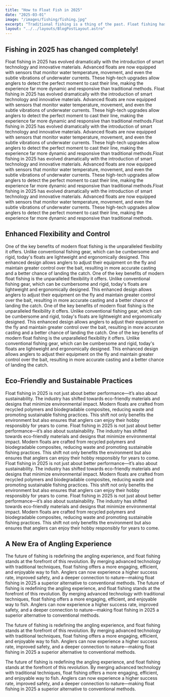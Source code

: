 ```yaml
---
title: "How to Float Fish in 2025"
date: "2025-03-01"
image: "/images/fishing/fishing.jpg"
excerpt: "Traditional fishing is a thing of the past. Float fishing has taken over 2025."
layout: "../../layouts/BlogPostLayout.astro"
---
```


## Fishing in 2025 has changed completely!

Float fishing in 2025 has evolved dramatically with the introduction of smart technology and innovative materials. Advanced floats are now equipped with sensors that monitor water temperature, movement, and even the subtle vibrations of underwater currents. These high-tech upgrades allow anglers to detect the perfect moment to cast their line, making the experience far more dynamic and responsive than traditional methods.
Float fishing in 2025 has evolved dramatically with the introduction of smart technology and innovative materials. Advanced floats are now equipped with sensors that monitor water temperature, movement, and even the subtle vibrations of underwater currents. These high-tech upgrades allow anglers to detect the perfect moment to cast their line, making the experience far more dynamic and responsive than traditional methods.Float fishing in 2025 has evolved dramatically with the introduction of smart technology and innovative materials. Advanced floats are now equipped with sensors that monitor water temperature, movement, and even the subtle vibrations of underwater currents. These high-tech upgrades allow anglers to detect the perfect moment to cast their line, making the experience far more dynamic and responsive than traditional methods.Float fishing in 2025 has evolved dramatically with the introduction of smart technology and innovative materials. Advanced floats are now equipped with sensors that monitor water temperature, movement, and even the subtle vibrations of underwater currents. These high-tech upgrades allow anglers to detect the perfect moment to cast their line, making the experience far more dynamic and responsive than traditional methods.Float fishing in 2025 has evolved dramatically with the introduction of smart technology and innovative materials. Advanced floats are now equipped with sensors that monitor water temperature, movement, and even the subtle vibrations of underwater currents. These high-tech upgrades allow anglers to detect the perfect moment to cast their line, making the experience far more dynamic and responsive than traditional methods.

## Enhanced Flexibility and Control

One of the key benefits of modern float fishing is the unparalleled flexibility it offers. Unlike conventional fishing gear, which can be cumbersome and rigid, today's floats are lightweight and ergonomically designed. This enhanced design allows anglers to adjust their equipment on the fly and maintain greater control over the bait, resulting in more accurate casting and a better chance of landing the catch.
One of the key benefits of modern float fishing is the unparalleled flexibility it offers. Unlike conventional fishing gear, which can be cumbersome and rigid, today's floats are lightweight and ergonomically designed. This enhanced design allows anglers to adjust their equipment on the fly and maintain greater control over the bait, resulting in more accurate casting and a better chance of landing the catch.
One of the key benefits of modern float fishing is the unparalleled flexibility it offers. Unlike conventional fishing gear, which can be cumbersome and rigid, today's floats are lightweight and ergonomically designed. This enhanced design allows anglers to adjust their equipment on the fly and maintain greater control over the bait, resulting in more accurate casting and a better chance of landing the catch.
One of the key benefits of modern float fishing is the unparalleled flexibility it offers. Unlike conventional fishing gear, which can be cumbersome and rigid, today's floats are lightweight and ergonomically designed. This enhanced design allows anglers to adjust their equipment on the fly and maintain greater control over the bait, resulting in more accurate casting and a better chance of landing the catch.

## Eco-Friendly and Sustainable Practices

Float fishing in 2025 is not just about better performance—it’s also about sustainability. The industry has shifted towards eco-friendly materials and designs that minimize environmental impact. Modern floats are crafted from recycled polymers and biodegradable composites, reducing waste and promoting sustainable fishing practices. This shift not only benefits the environment but also ensures that anglers can enjoy their hobby responsibly for years to come.
Float fishing in 2025 is not just about better performance—it’s also about sustainability. The industry has shifted towards eco-friendly materials and designs that minimize environmental impact. Modern floats are crafted from recycled polymers and biodegradable composites, reducing waste and promoting sustainable fishing practices. This shift not only benefits the environment but also ensures that anglers can enjoy their hobby responsibly for years to come.
Float fishing in 2025 is not just about better performance—it’s also about sustainability. The industry has shifted towards eco-friendly materials and designs that minimize environmental impact. Modern floats are crafted from recycled polymers and biodegradable composites, reducing waste and promoting sustainable fishing practices. This shift not only benefits the environment but also ensures that anglers can enjoy their hobby responsibly for years to come.
Float fishing in 2025 is not just about better performance—it’s also about sustainability. The industry has shifted towards eco-friendly materials and designs that minimize environmental impact. Modern floats are crafted from recycled polymers and biodegradable composites, reducing waste and promoting sustainable fishing practices. This shift not only benefits the environment but also ensures that anglers can enjoy their hobby responsibly for years to come.

## A New Era of Angling Experience

The future of fishing is redefining the angling experience, and float fishing stands at the forefront of this revolution. By merging advanced technology with traditional techniques, float fishing offers a more engaging, efficient, and enjoyable way to fish. Anglers can now experience a higher success rate, improved safety, and a deeper connection to nature—making float fishing in 2025 a superior alternative to conventional methods. The future of fishing is redefining the angling experience, and float fishing stands at the forefront of this revolution. By merging advanced technology with traditional techniques, float fishing offers a more engaging, efficient, and enjoyable way to fish. Anglers can now experience a higher success rate, improved safety, and a deeper connection to nature—making float fishing in 2025 a superior alternative to conventional methods.

The future of fishing is redefining the angling experience, and float fishing stands at the forefront of this revolution. By merging advanced technology with traditional techniques, float fishing offers a more engaging, efficient, and enjoyable way to fish. Anglers can now experience a higher success rate, improved safety, and a deeper connection to nature—making float fishing in 2025 a superior alternative to conventional methods.

The future of fishing is redefining the angling experience, and float fishing stands at the forefront of this revolution. By merging advanced technology with traditional techniques, float fishing offers a more engaging, efficient, and enjoyable way to fish. Anglers can now experience a higher success rate, improved safety, and a deeper connection to nature—making float fishing in 2025 a superior alternative to conventional methods.


